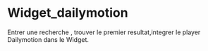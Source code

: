 # Widget_dailymotion
Entrer une recherche , trouver le premier resultat,integrer le player Dailymotion dans le Widget.
